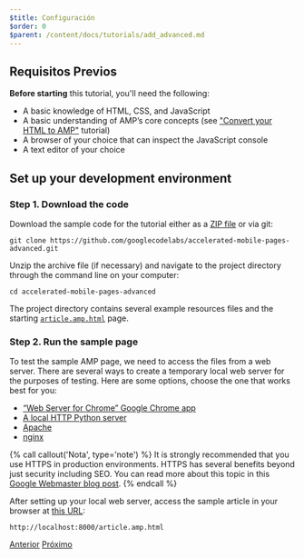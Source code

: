 ```yaml
---
$title: Configuración
$order: 0
$parent: /content/docs/tutorials/add_advanced.md
---
```


## Requisitos Previos

**Before starting** this tutorial, you'll need the following:

- A basic knowledge of HTML, CSS, and JavaScript
- A basic understanding of AMP’s core concepts (see ["Convert your HTML to AMP"](/docs/tutorials/converting.html) tutorial)
- A browser of your choice that can inspect the JavaScript console
- A text editor of your choice

## Set up your development environment

### Step 1. Download the code

Download the sample code for the tutorial either as a [ZIP file](https://github.com/googlecodelabs/accelerated-mobile-pages-advanced/archive/master.zip) or via git:

```shell
git clone https://github.com/googlecodelabs/accelerated-mobile-pages-advanced.git
```

Unzip the archive file (if necessary) and navigate to the project directory through the command line on your computer: 

```shell
cd accelerated-mobile-pages-advanced
```

The project directory contains several example resources files and the starting [`article.amp.html`](https://github.com/googlecodelabs/accelerated-mobile-pages-advanced/blob/master/article.amp.html) page.

### Step 2. Run the sample page

To test the sample AMP page, we need to access the files from a web server. There are several ways to create a temporary local web server for the purposes of testing.  Here are some options, choose the one that works best for you:

- [“Web Server for Chrome” Google Chrome app](https://chrome.google.com/webstore/detail/web-server-for-chrome/ofhbbkphhbklhfoeikjpcbhemlocgigb)
- [A local HTTP Python server](https://developer.mozilla.org/en-US/docs/Learn/Common_questions/set_up_a_local_testing_server#Running_a_simple_local_HTTP_server)
- [Apache](https://httpd.apache.org/docs/2.4/getting-started.html)
- [nginx](http://nginx.org/)

{% call callout('Nota', type='note') %}
It is strongly recommended that you use HTTPS in production environments. HTTPS has several benefits beyond just security including SEO. You can read more about this topic in this [Google Webmaster blog post](https://webmasters.googleblog.com/2014/08/https-as-ranking-signal.html).
{% endcall %}

After setting up your local web server, access the sample article in your browser at [this URL](http://localhost:8000/article.amp.html):

```text
http://localhost:8000/article.amp.html
```

<div class="prev-next-buttons">
  <a class="button prev-button" href="/es/docs/tutorials/add_advanced.html"><span class="arrow-prev">Anterior</span></a>
  <a class="button next-button" href="/es/docs/tutorials/add_advanced/review_code.html"><span class="arrow-next">Próximo</span></a>
</div>
